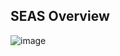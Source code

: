 
## SEAS Overview



![image](https://user-images.githubusercontent.com/58329032/214688697-187828a5-07c8-4191-a509-4123b627bf4f.png)
